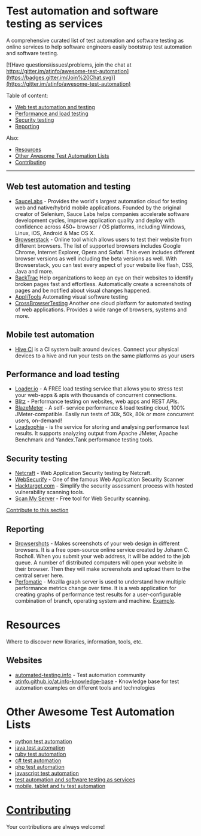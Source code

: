 # Test automation and software testing as services

A comprehensive curated list of test automation and software testing as online services to help software engineers easily bootstrap test automation and software testing.

[![Have questions\issues\problems, join the chat at https://gitter.im/atinfo/awesome-test-automation](https://badges.gitter.im/Join%20Chat.svg)](https://gitter.im/atinfo/awesome-test-automation)

Table of content:

- [Web test automation and testing](#web-test-automation-and-testing)
- [Performance and load testing](#performance-and-load-testing)
- [Security testing](#security-testing)
- [Reporting](#reporting)

Also:

- [Resources](#resources)
- [Other Awesome Test Automation Lists](#other-awesome-test-automation-lists)
- [Contributing](#contributing)

---

## Web test automation and testing

* [SauceLabs](https://saucelabs.com/) - Provides the world's largest automation cloud for testing web and native/hybrid mobile applications. Founded by the original creator of Selenium, Sauce Labs helps companies accelerate software development cycles, improve application quality and deploy with confidence across 450+ browser / OS platforms, including Windows, Linux, iOS, Android & Mac OS X. 
* [Browserstack](http://www.browserstack.com/) - Online tool which allows users to test their website from different browsers. The list of supported browsers includes Google Chrome, Internet Explorer, Opera and Safari. This even includes different browser versions as well including the beta versions as well. With Browserstack, you can test every aspect of your website like flash, CSS, Java and more.
* [BackTrac](http://backtrac.io/) Help organizations to keep an eye on their websites to identify broken pages fast and effortless. Automatically create a screenshots of pages and be notified about visual changes happened.
* [AppliTools](https://applitools.com/) Automating visual software testing 
* [CrossBrowserTesting](https://crossbrowsertesting.com/) Another one cloud platform for automated testing of web applications. Provides a wide range of browsers, systems and more. 

## Mobile test automation
* [Hive CI](http://bbc.github.io/hive-ci/) is a CI system built around devices. Connect your physical devices to a hive and run your tests on the same platforms as your users

## Performance and load testing

* [Loader.io](https://loader.io/) - A FREE load testing service that allows you to stress test your web-apps & apis with thousands of concurrent connections.
* [Blitz](https://www.blitz.io/) - Performance testing on websites, web apps and REST APIs.
* [BlazeMeter](http://blazemeter.com/) - A self- service performance & load testing cloud, 100% JMeter-compatible. Easily run tests of 30k, 50k, 80k or more concurrent users, on-demand!
* [Loadsophia](https://loadosophia.org/) - is the service for storing and analysing performance test results. It supports analyzing output from Apache JMeter, Apache Benchmark and Yandex.Tank performance testing tools.

## Security testing
* [Netcraft](http://www.netcraft.com/security-testing/web-application/) - Web Application Security testing by Netcraft.
* [WebSecurify](http://www.websecurify.com/) - One of the famous Web Application Security Scanner
* [Hacktarget.com](https://hackertarget.com/) - Simplify the security assessment process with hosted vulnerability scanning tools.
* [Scan My Server](https://www.scanmyserver.com/) - Free tool for Web Security scanning.

[Contribute to this section](https://github.com/atinfo/awesome-test-automation/blob/master/CONTRIBUTING.md)

## Reporting

* [Browsershots](http://browsershots.org/) -  Makes screenshots of your web design in different browsers. It is a free open-source online service created by Johann C. Rocholl. When you submit your web address, it will be added to the job queue. A number of distributed computers will open your website in their browser. Then they will make screenshots and upload them to the central server here.
* [Perfomatic](https://wiki.mozilla.org/Perfomatic) - Mozilla graph server is used to understand how multiple performance metrics change over time. It is a web application for creating graphs of performance test results for a user-configurable combination of branch, operating system and machine. [Example](http://graphs.mozilla.org/graph.html).

# Resources
Where to discover new libraries, information, tools, etc.

## Websites

* [automated-testing.info](http://automated-testing.info) - Test automation community
* [atinfo.github.io/at.info-knowledge-base](http://atinfo.github.io/at.info-knowledge-base/)  - Knowledge base for test automation examples on different tools and technologies

# Other Awesome Test Automation Lists

* [python test automation](https://github.com/atinfo/awesome-test-automation/blob/master/python-test-automation.md)
* [java test automation](https://github.com/atinfo/awesome-test-automation/blob/master/java-test-automation.md)
* [ruby test automation](https://github.com/atinfo/awesome-test-automation/blob/master/ruby-test-automation.md)
* [c# test automation](https://github.com/atinfo/awesome-test-automation/blob/master/c%23-test-automation.md)
* [php test automation](https://github.com/atinfo/awesome-test-automation/blob/master/php-test-automation.md)
* [javascript test automation](https://github.com/atinfo/awesome-test-automation/blob/master/javascript-test-automation.md)
* [test automation and software testing as services](https://github.com/atinfo/awesome-test-automation/blob/master/automation-and-testing-as-service.md)
* [mobile, tablet and tv test automation](https://github.com/atinfo/awesome-test-automation/blob/master/mobile-test-automation.md)

# [Contributing](https://github.com/atinfo/awesome-test-automation/blob/master/CONTRIBUTING.md)
Your contributions are always welcome!
